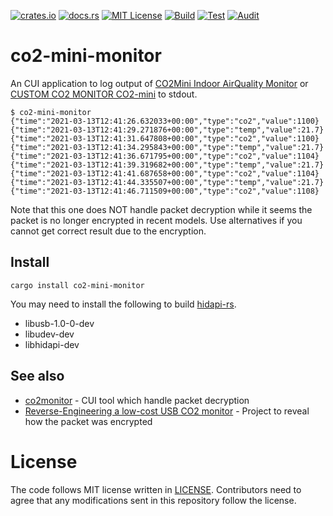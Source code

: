 [![crates.io](https://img.shields.io/crates/v/co2-mini-monitor.svg)](https://crates.io/crates/co2-mini-monitor)
[![docs.rs](https://docs.rs/co2-mini-monitor/badge.svg)](https://docs.rs/co2-mini-monitor)
[![MIT License](https://img.shields.io/badge/license-MIT-blue.svg)](./LICENSE)
[![Build](https://github.com/lambdalisue/rs-co2-mini-monitor/actions/workflows/build.yml/badge.svg)](https://github.com/lambdalisue/rs-co2-mini-monitor/actions/workflows/build.yml)
[![Test](https://github.com/lambdalisue/rs-co2-mini-monitor/actions/workflows/test.yml/badge.svg)](https://github.com/lambdalisue/rs-co2-mini-monitor/actions/workflows/test.yml)
[![Audit](https://github.com/lambdalisue/rs-co2-mini-monitor/actions/workflows/audit.yml/badge.svg)](https://github.com/lambdalisue/rs-co2-mini-monitor/actions/workflows/audit.yml)

# co2-mini-monitor

An CUI application to log output of [CO2Mini Indoor AirQuality Monitor][] or [CUSTOM CO2 MONITOR CO2-mini][] to stdout.

[CO2Mini Indoor AirQuality Monitor]: https://www.co2meter.com/collections/desktop/products/co2mini-co2-indoor-air-quality-monitor
[CUSTOM CO2 MONITOR CO2-mini]: https://www.kk-custom.co.jp/emp/CO2-mini.html

```
$ co2-mini-monitor
{"time":"2021-03-13T12:41:26.632033+00:00","type":"co2","value":1100}
{"time":"2021-03-13T12:41:29.271876+00:00","type":"temp","value":21.7}
{"time":"2021-03-13T12:41:31.647808+00:00","type":"co2","value":1100}
{"time":"2021-03-13T12:41:34.295843+00:00","type":"temp","value":21.7}
{"time":"2021-03-13T12:41:36.671795+00:00","type":"co2","value":1104}
{"time":"2021-03-13T12:41:39.319682+00:00","type":"temp","value":21.7}
{"time":"2021-03-13T12:41:41.687658+00:00","type":"co2","value":1104}
{"time":"2021-03-13T12:41:44.335507+00:00","type":"temp","value":21.7}
{"time":"2021-03-13T12:41:46.711509+00:00","type":"co2","value":1108}
```

Note that this one does NOT handle packet decryption while it seems the packet is no longer encrypted in recent models. Use alternatives if you cannot get correct result due to the encryption. 

## Install

```
cargo install co2-mini-monitor
```

You may need to install the following to build [hidapi-rs](https://github.com/ruabmbua/hidapi-rs).

- libusb-1.0-0-dev
- libudev-dev
- libhidapi-dev

## See also

- [co2monitor](https://github.com/maddindeiss/co2-monitor) - CUI tool which handle packet decryption
- [Reverse-Engineering a low-cost USB CO2 monitor](https://hackaday.io/project/5301-reverse-engineering-a-low-cost-usb-co-monitor) - Project to reveal how the packet was encrypted

# License

The code follows MIT license written in [LICENSE](./LICENSE). Contributors need
to agree that any modifications sent in this repository follow the license.
